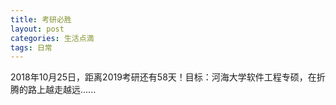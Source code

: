 ```yaml
---
title: 考研必胜
layout: post
categories: 生活点滴
tags: 日常
---
```

2018年10月25日，距离2019考研还有58天！目标：河海大学软件工程专硕，在折腾的路上越走越远......

